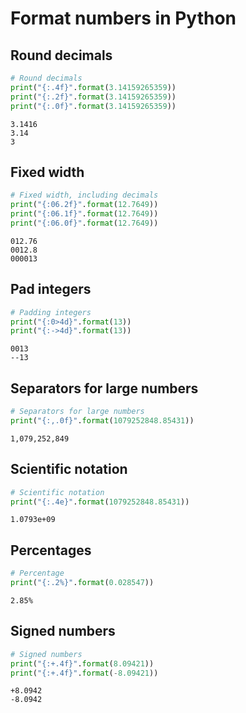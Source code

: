 # Format numbers in Python

## Round decimals


```python
# Round decimals
print("{:.4f}".format(3.14159265359))
print("{:.2f}".format(3.14159265359))
print("{:.0f}".format(3.14159265359))
```

    3.1416
    3.14
    3


## Fixed width


```python
# Fixed width, including decimals
print("{:06.2f}".format(12.7649))
print("{:06.1f}".format(12.7649))
print("{:06.0f}".format(12.7649))
```

    012.76
    0012.8
    000013


## Pad integers


```python
# Padding integers
print("{:0>4d}".format(13))
print("{:->4d}".format(13))
```

    0013
    --13


## Separators for large numbers


```python
# Separators for large numbers
print("{:,.0f}".format(1079252848.85431))
```

    1,079,252,849


## Scientific notation


```python
# Scientific notation
print("{:.4e}".format(1079252848.85431))
```

    1.0793e+09


## Percentages


```python
# Percentage
print("{:.2%}".format(0.028547))
```

    2.85%


## Signed numbers


```python
# Signed numbers
print("{:+.4f}".format(8.09421))
print("{:+.4f}".format(-8.09421))
```

    +8.0942
    -8.0942

